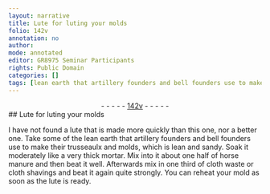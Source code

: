 ```yaml
---
layout: narrative
title: Lute for luting your molds
folio: 142v
annotation: no
author:
mode: annotated
editor: GR8975 Seminar Participants
rights: Public Domain
categories: []
tags: [lean earth that artillery founders and bell founders use to make their trusseaulx and molds, which is lean and sandy, , horse manure, cloth waste or cloth shavings]
---
```


 <div class="folio" align="center">- - - - - <a href="http://gallica.bnf.fr/ark:/12148/btv1b10500001g/f290.image" target="_blank">142v</a> - - - - - </div> 
##  Lute for luting your molds 

 
I have not found a lute that is made more quickly than this one, nor a better one. Take some of the <span class="material">lean earth that artillery founders and bell founders use to make their trusseaulx and molds, which is lean and sandy</span>. Soak it moderately like a very thick mortar. Mix into it about one half of <span class="material">horse manure</span> and then beat it well. Afterwards mix in one third of <span class="material">cloth waste or cloth shavings</span> and beat it again quite strongly. You can reheat your mold as soon as the lute is ready. 
 